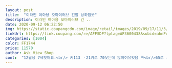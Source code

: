```yaml
---
layout: post 
title:  "이라인 여아용 오마이러브 긴팔 상하잠옷" 
description: 이라인 여아용 오마이러브 긴 ..
date: 2020-09-12 06:22:50 
img: https://static.coupangcdn.com/image/retail/images/2019/09/17/11/3/f5e8b23e-e88f-44e9-ad14-a5a0faa1c89b.jpg 
linkUrl: https://link.coupang.com/re/AFFSDP?lptag=AF3600438&subid=ahnPublicAsk&pageKey=302126540&itemId=950437200&vendorItemId=5343788665&traceid=V0-113-48176740f32a4db2 
categories: [1004] 
color: FF1744 
price: 11570 
author: Ask View Shop 
cont:  "12월생 7세됫어요.<br/> 키113 ㆍ21키로 70삿는데 많이여유잇음 ㅋ<br/>65로 사야겟어요<br/>고무줄로 되어잇어 내려가진않아요.<br/><br/>다른걸로하나더구입하려구요<br/>두툼해서 겨울까지 입겠어요<br/>무릎이랑 팔꿈치가 다 색이 빠져버렸네요.<br/><br/>사이즈도 넉넉하고 저렴히 잘 구매한듯 합니다<br/>소매랑 바지아랫단에<br/>아이가편하다고 요것만입으려하네욤<br/>초등3학년 키135에35키로인데 80 사이즈가 딱맞네요.<br/> 10세인데 910세꺼는 너무 딱맞을까봐 1112세꺼로 한치수 크게 샀더니 이쁘게 딱맞아요.<br/> 75샀으면 작을뻔했어요.<br/> 원단은 싼만큼 한해밖에 못입을것같아요.<br/>금방 해질것같아요.<br/> 그래도 한철 이쁘게 입힐게요.<br/><br/>하핫.<br/>역시나 오래 입히진 못하겠네요.<br/>한철 옷이었어요.<br/><br/>한달후... <br/><br/>한철 입히실분들만 사세요<br/>" 
---
```


